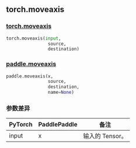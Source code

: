 ## torch.moveaxis
### [torch.moveaxis](https://pytorch.org/docs/stable/generated/torch.moveaxis.html?highlight=moveaxis#torch.moveaxis)

```python
torch.moveaxis(input,
                source,
                destination)
```

### [paddle.moveaxis](https://www.paddlepaddle.org.cn/documentation/docs/zh/api/paddle/moveaxis_cn.html#moveaxis)

```python
paddle.moveaxis(x,
                source,
                destination,
                name=None)
```
### 参数差异
| PyTorch       | PaddlePaddle | 备注                                                   |
| ------------- | ------------ | ------------------------------------------------------ |
| input         | x            | 输入的 Tensor。                   |
